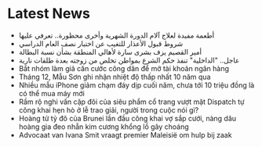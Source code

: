 # Latest News
-  أطعمة مفيدة لعلاج آلام الدورة الشهرية وأخرى محظورة.. تعرفي عليها
-  شروط قبول الأعذار للتغيب عن اختبار نصف العام الدراسي
-  أمير القصيم يزف بشرى سارة لأهالي المنطقة بشأن نسبة البطالة
-  عاجل.. "الداخلية" تنفذ حكم الشرع بمواطن تخلص من زوجته بعدة طلقات نارية
-  Bắt nhóm làm giả căn cước công dân để mở tài khoản ngân hàng
-  Tháng 12, Mẫu Sơn ghi nhận nhiệt độ thấp nhất 10 năm qua
-  Nhiều mẫu iPhone giảm chạm đáy dịp cuối năm, chưa tới 10 triệu đồng là có thể mua máy mới
-  Rầm rộ nghi vấn cặp đôi của siêu phẩm cổ trang vượt mặt Dispatch tự công khai hẹn hò ở lễ trao giải, người trong cuộc nói gì?
-  Hoàng tử tỷ đô của Brunei lần đầu công khai vợ sắp cưới, nàng dâu hoàng gia đeo nhẫn kim cương khổng lồ gây choáng
-  Advocaat van Ivana Smit vraagt premier Maleisië om hulp bij zaak
